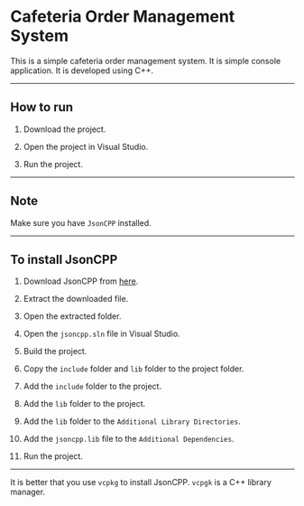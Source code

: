 # Cafeteria Order Management System

This is a simple cafeteria order management system. It is simple console application. It is developed using C++.

---

## How to run

1. Download the project.

2. Open the project in Visual Studio.

3. Run the project.

---

## Note

Make sure you have `JsonCPP` installed.

---

## To install JsonCPP

1. Download JsonCPP from [here](https://github.com/open-source-parsers/jsoncpp).

2. Extract the downloaded file.

3. Open the extracted folder.

4. Open the `jsoncpp.sln` file in Visual Studio.

5. Build the project.

6. Copy the `include` folder and `lib` folder to the project folder.

7. Add the `include` folder to the project.

8. Add the `lib` folder to the project.

9. Add the `lib` folder to the `Additional Library Directories`.

10. Add the `jsoncpp.lib` file to the `Additional Dependencies`.

11. Run the project.

---

It is better that you use `vcpkg` to install JsonCPP. `vcpgk` is a C++ library manager.
